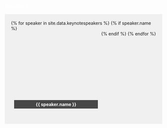 <style>
.speakers-container {
    display: flex;
    flex-wrap: wrap;
    justify-content: center;
    background-color: #f0f0f0; /* Color azul */
    padding: 20px;
}

.speakers-container li {
    flex: 1 0 21%; /* Ocupa aproximadamente el 21% del ancho, ajusta según sea necesario */
    margin: 10px;
    list-style-type: none;
    text-align: center;
}

.keynote-img {
    display: block;
    width: 100%;
    height: 200px; /* Ajusta la altura según tus necesidades */
    background-size: cover;
    background-position: center;
    position: relative;
}

h4 {
    color: white; /* Ajusta el color del texto */
    margin-top: 10px;
    position: relative;
    z-index: 10;
    background-color: rgba(0, 0, 0, 0.7); /* Fondo semitransparente para mayor legibilidad */
    padding: 5px;
    display: inline-block;
    width: 100%; /* Hace que el nombre abarque el ancho de la imagen */
    box-sizing: border-box;
}
</style>

<h3 style="color: white;">Speakers</h3>
<ul class="speakers-container">
{% for speaker in site.data.keynotespeakers %}
    {% if speaker.name %}
        <li>
            <a href="/program/keynotes#{{ speaker.name | slugify }}" class="keynote-img"
               style="background-image: url(assets/images/speakers/{{ speaker.image | default: 'owasp_logo.png' }});">
            </a>
            <h4>{{ speaker.name }}</h4>
        </li>
    {% endif %}
{% endfor %}
</ul>

